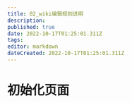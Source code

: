 ```yaml
---
title: 02_wiki编辑规则说明
description: 
published: true
date: 2022-10-17T01:25:01.311Z
tags: 
editor: markdown
dateCreated: 2022-10-17T01:25:01.311Z
---
```


# 初始化页面